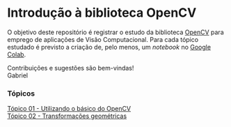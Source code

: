 # Introdução à biblioteca OpenCV

O objetivo deste repositório é registrar o estudo da biblioteca [OpenCV](https://opencv.org/) para emprego de aplicações de Visão Computacional. Para cada tópico estudado é previsto a criação de, pelo menos, um *notebook* no [Google Colab](https://colab.research.google.com).

Contribuições e sugestões são bem-vindas!\
Gabriel

### Tópicos
[Tópico 01 - Utilizando o básico do OpenCV](https://github.com/alvesmgabriel/intro-opencv/tree/main/aula-01-opencv-basico)\
[Tópico 02 - Transformações geométricas](https://github.com/alvesmgabriel/intro-opencv/tree/main/topico-02-transformacoes-geometricas)

